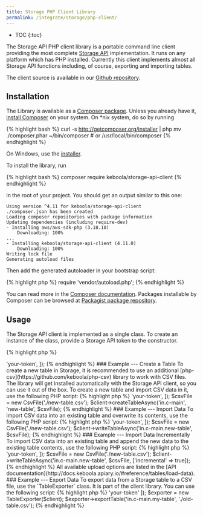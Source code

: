 ```yaml
---
title: Storage PHP Client Library
permalink: /integrate/storage/php-client/
---
```


* TOC
{:toc}

The Storage API PHP client library is a portable command line client providing
the most complete [Storage API](http://docs.keboola.apiary.io/) implementation.
It runs on any platform which has PHP installed.
Currently this client implements almost all Storage API functions including, of course, exporting and importing tables.

The client source is available in our [Github repository](https://github.com/keboola/storage-api-php-client).

## Installation

The Library is available as a [Composer package](https://getcomposer.org/).
Unless you already have it, [install Composer](https://getcomposer.org/download/) on your system.
On *nix system, do so by running

{% highlight bash %}
curl -s http://getcomposer.org/installer | php
mv ./composer.phar ~/bin/composer # or /usr/local/bin/composer
{% endhighlight %}

On Windows, use the [installer](https://getcomposer.org/Composer-Setup.exe).

To install the library, run

{% highlight bash %}
composer require keboola/storage-api-client
{% endhighlight %}

in the root of your project. You should get an output similar to this one:

    Using version ^4.11 for keboola/storage-api-client
    ./composer.json has been created
    Loading composer repositories with package information
    Updating dependencies (including require-dev)
    - Installing aws/aws-sdk-php (3.18.18)
        Downloading: 100%
    ...
    - Installing keboola/storage-api-client (4.11.0)
        Downloading: 100%
    Writing lock file
    Generating autoload files

Then add the generated autoloader in your bootstrap script:

{% highlight php %}
require 'vendor/autoload.php';
{% endhighlight %}

You can read more in the [Composer documentation](http://getcomposer.org/doc/01-basic-usage.md). Packages
installable by Composer can be browsed at [Packagist package repository](https://packagist.org/).

## Usage
The Storage API client is implemented as a single class. To create an instance of the class, provide a Storage API token to the
constructor.

{% highlight php %}
<?php

require 'vendor/autoload.php';

use Keboola\StorageApi\Client;

$client = new Client([
  'token' => 'your-token',
]);
{% endhighlight %}


### Example --- Create a Table
To create a new table in Storage, it is recommended to use an additional
[php-csv](https://github.com/keboola/php-csv) library to work
with CSV files. The library will get installed
automatically with the Storage API client, so you can use it out of the box.
To create a new table and import CSV data in it, use the following PHP script:

{% highlight php %}
<?php
require 'vendor/autoload.php';

use Keboola\Csv\CsvFile;
use Keboola\StorageApi\Client;

$client = new Client([
    'token' => 'your-token',
]);
$csvFile = new CsvFile('./new-table.csv');
$client->createTableAsync('in.c-main', 'new-table', $csvFile);
{% endhighlight %}

### Example --- Import Data
To import CSV data into an existing table and overwrite its contents, use the following PHP script:

{% highlight php %}
<?php
require 'vendor/autoload.php';

use Keboola\Csv\CsvFile;
use Keboola\StorageApi\Client;

$client = new Client([
    'token' => 'your-token',
]);
$csvFile = new CsvFile('./new-table.csv');
$client->writeTableAsync('in.c-main.new-table', $csvFile);
{% endhighlight %}

### Example --- Import Data Incrementally
To import CSV data into an existing table and append the new data to the existing table contents, use the following PHP script:

{% highlight php %}
<?php
require 'vendor/autoload.php';

use Keboola\Csv\CsvFile;
use Keboola\StorageApi\Client;

$client = new Client([
    'token' => 'your-token',
]);
$csvFile = new CsvFile('./new-table.csv');
$client->writeTableAsync('in.c-main.new-table', $csvFile, ['incremental' => true]);
{% endhighlight %}

All available upload options are listed in the [API documentation](http://docs.keboola.apiary.io/#reference/tables/load-data).

### Example --- Export Data
To export data from a Storage table to a CSV file, use the
`TableExporter` class. It is part of the client library. You can use the following script:

{% highlight php %}
<?php
require 'vendor/autoload.php';

use Keboola\StorageApi\Client;
use Keboola\StorageApi\TableExporter;

$client = new Client([
    'token' => 'your-token'
]);

$exporter = new TableExporter($client);
$exporter->exportTable('in.c-main.my-table', './old-table.csv');
{% endhighlight %}
